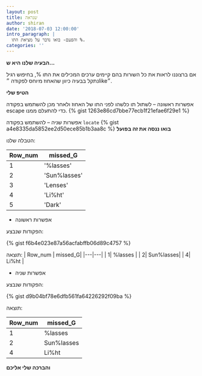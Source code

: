 ```yaml
---
layout: post
title: שנראה
author: shiran
date: '2018-07-03 12:00:00'
intro_paragraph: |
  והפעם- בואו נדבר על מציאת התו %.
categories: ''
---
```

**הבעיה שלנו היא ש...**

אם ברצוננו לראות את כל השורות בהם קיימים ערכים המכילים את התו %, בחיפוש רגיל נתקל בבעיה כיוון שהאחוז מיוחס לפקודה ״like״.

**הטיפ שלי**

אפשרות ראשונה – לשתול תו כלשהו לפני התו של האחוז ולאחר מכן להשתמש בפקודה escape כדי להתעלם ממנו. 
{% gist 1263e86cd7bbe77ecb1f21efae6f29e1 %}

אפשרות שניה – להשתמש בפקודה  `locate` 
{% gist a4e8335da5852ee2d50ece85b1b3aa8c %}
**בואו ננסה את זה בפועל**

הטבלה שלנו:

| Row_num | missed_G|
|---|---|
| 1| '%lasses' |
| 2| 'Sun%lasses'|
| 3| 'Lenses'|
| 4| 'Li%ht' |
| 5| 'Dark'| 

* אפשרות ראשונה

הפקודות שנבצע:


{% gist f6b4e023e87a56acfabffb06d89c4757 %}

תוצאה:
| Row_num | missed_G|
|---|---|
| 1| %lasses |
| 2| Sun%lasses|
| 4| Li%ht |

* אפשרות שניה

הפקודות שנבצע:

{% gist d9b04bf78e6dfb561fa64226292f09ba %}

תוצאה:

| Row_num | missed_G|
|---|---|
| 1| %lasses |
| 2| Sun%lasses|
| 4| Li%ht |


**והברכה שלי אליכם**
